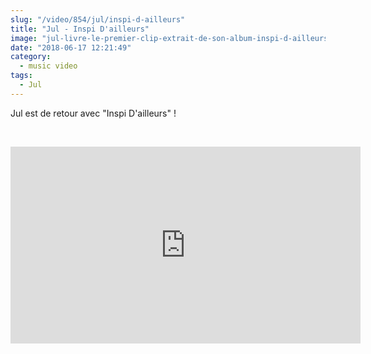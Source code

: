 ```yaml
--- 
slug: "/video/854/jul/inspi-d-ailleurs"
title: "Jul - Inspi D'ailleurs"
image: "jul-livre-le-premier-clip-extrait-de-son-album-inspi-d-ailleurs-649.jpg"
date: "2018-06-17 12:21:49"
category:
  - music video
tags:
  - Jul
---
```

<p>Jul est de retour avec "Inspi D'ailleurs" !</p><br/><p><iframe width="560" height="315" src="https://www.youtube.com/embed/1qhN4Ai2nXw" frameborder="0" allow="autoplay; encrypted-media" allowfullscreen></iframe></p>